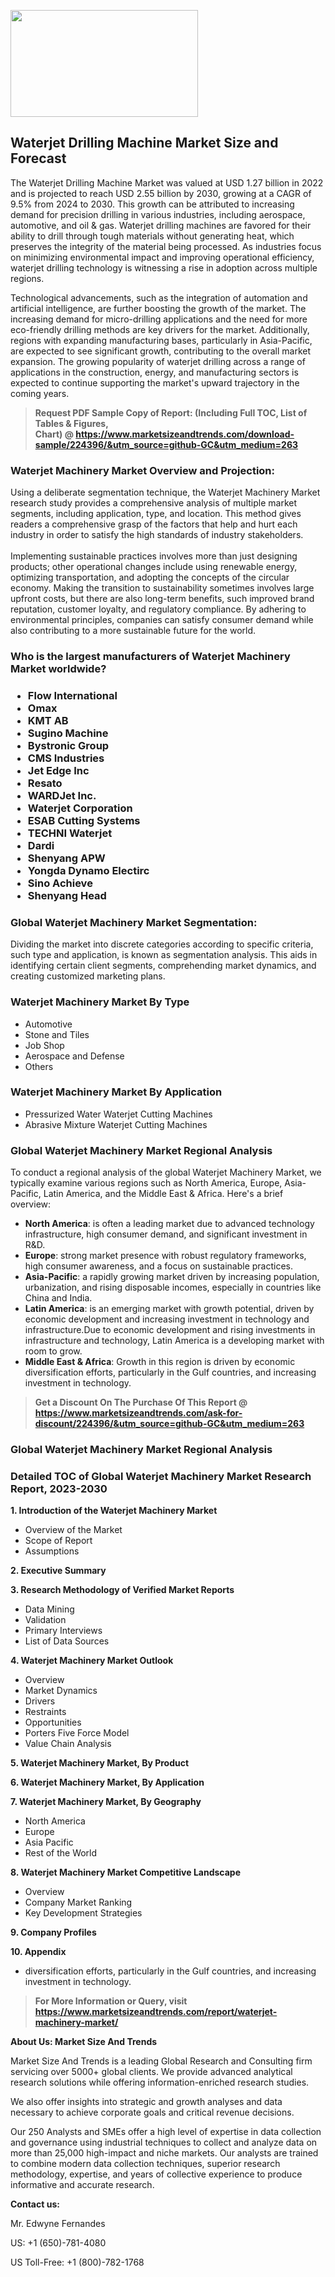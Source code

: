 <p><img class="alignnone size-medium wp-image-20088" src="https://ffe5etoiles.com/wp-content/uploads/2024/12/MST1-300x171.png" alt="" width="300" height="171" /></p><h2>Waterjet Drilling Machine Market Size and Forecast</h2><p>The Waterjet Drilling Machine Market was valued at USD 1.27 billion in 2022 and is projected to reach USD 2.55 billion by 2030, growing at a CAGR of 9.5% from 2024 to 2030. This growth can be attributed to increasing demand for precision drilling in various industries, including aerospace, automotive, and oil & gas. Waterjet drilling machines are favored for their ability to drill through tough materials without generating heat, which preserves the integrity of the material being processed. As industries focus on minimizing environmental impact and improving operational efficiency, waterjet drilling technology is witnessing a rise in adoption across multiple regions.</p><p>Technological advancements, such as the integration of automation and artificial intelligence, are further boosting the growth of the market. The increasing demand for micro-drilling applications and the need for more eco-friendly drilling methods are key drivers for the market. Additionally, regions with expanding manufacturing bases, particularly in Asia-Pacific, are expected to see significant growth, contributing to the overall market expansion. The growing popularity of waterjet drilling across a range of applications in the construction, energy, and manufacturing sectors is expected to continue supporting the market's upward trajectory in the coming years.</p></p><blockquote id="" class=""><strong>Request PDF Sample Copy of Report: (Including Full TOC, List of Tables &amp; Figures, Chart)&nbsp;@&nbsp;<strong><a href="https://www.marketsizeandtrends.com/download-sample/224396/&utm_source=github-GC&utm_medium=263" target="_blank">https://www.marketsizeandtrends.com/download-sample/224396/&utm_source=github-GC&utm_medium=263</a></strong></strong></blockquote><h3 id="" class="">Waterjet Machinery Market&nbsp;Overview and Projection:</h3><p id="" class="">Using a deliberate segmentation technique, the Waterjet Machinery Market research study provides a comprehensive analysis of multiple market segments, including application, type, and location. This method gives readers a comprehensive grasp of the factors that help and hurt each industry in order to satisfy the high standards of industry stakeholders. <br /> <br />Implementing sustainable practices involves more than just designing products; other operational changes include using renewable energy, optimizing transportation, and adopting the concepts of the circular economy. Making the transition to sustainability sometimes involves large upfront costs, but there are also long-term benefits, such improved brand reputation, customer loyalty, and regulatory compliance. By adhering to environmental principles, companies can satisfy consumer demand while also contributing to a more sustainable future for the world.</p><h3 id="" class="">Who is the largest manufacturers of&nbsp;Waterjet Machinery Market worldwide?</h3><h3 class=""><p><ul><li>Flow International </li><li> Omax </li><li> KMT AB </li><li> Sugino Machine </li><li> Bystronic Group </li><li> CMS Industries </li><li> Jet Edge Inc </li><li> Resato </li><li> WARDJet Inc. </li><li> Waterjet Corporation </li><li> ESAB Cutting Systems </li><li> TECHNI Waterjet </li><li> Dardi </li><li> Shenyang APW </li><li> Yongda Dynamo Electirc </li><li> Sino Achieve </li><li> Shenyang Head</li></ul></p></h3><h3 id="" class="">Global&nbsp;Waterjet Machinery Market Segmentation:</h3><p id="" class="">Dividing the market into discrete categories according to specific criteria, such type and application, is known as segmentation analysis. This aids in identifying certain client segments, comprehending market dynamics, and creating customized marketing plans.</p><h3 id="" class="">Waterjet Machinery Market&nbsp;By Type</h3><p><p><ul><li>Automotive</li><li> Stone and Tiles</li><li> Job Shop</li><li> Aerospace and Defense</li><li> Others</p></li></ul></p></p><h3 id="" class="">Waterjet Machinery Market&nbsp;By Application</h3><p class=""><p><ul><li>Pressurized Water Waterjet Cutting Machines</li><li> Abrasive Mixture Waterjet Cutting Machines</li></ul></p></p><h3 id="" class="">Global Waterjet Machinery Market Regional Analysis</h3><p id="" class="">To conduct a regional analysis of the global Waterjet Machinery Market, we typically examine various regions such as North America, Europe, Asia-Pacific, Latin America, and the Middle East &amp; Africa. Here's a brief overview:</p><ul><li><strong>North America</strong>: is often a leading market due to advanced technology infrastructure, high consumer demand, and significant investment in R&amp;D.</li><li><strong>Europe</strong>: strong market presence with robust regulatory frameworks, high consumer awareness, and a focus on sustainable practices.</li><li><strong>Asia-Pacific</strong>: a rapidly growing market driven by increasing population, urbanization, and rising disposable incomes, especially in countries like China and India.</li><li><strong>Latin America</strong>: is an emerging market with growth potential, driven by economic development and increasing investment in technology and infrastructure.Due to economic development and rising investments in infrastructure and technology, Latin America is a developing market with room to grow.</li><li><strong>Middle East &amp; Africa</strong>: Growth in this region is driven by economic diversification efforts, particularly in the Gulf countries, and increasing investment in technology.</li></ul><blockquote id="" class=""><strong>Get a Discount On The Purchase Of This Report @ <strong><a href="https://www.marketsizeandtrends.com/ask-for-discount/224396/&utm_source=github-GC&utm_medium=263" target="_blank">https://www.marketsizeandtrends.com/ask-for-discount/224396/&utm_source=github-GC&utm_medium=263</a></strong></strong></blockquote><h3 id="" class="">Global Waterjet Machinery Market Regional Analysis</h3><h3 id="" class="">Detailed TOC of Global Waterjet Machinery Market Research Report, 2023-2030</h3><p id="" class=""><strong>1. Introduction of the Waterjet Machinery Market</strong></p><ul><li>Overview of the Market</li><li>Scope of Report</li><li>Assumptions</li></ul><p id="" class=""><strong>2. Executive Summary</strong></p><p id="" class=""><strong>3. Research Methodology of Verified Market Reports</strong></p><ul><li>Data Mining</li><li>Validation</li><li>Primary Interviews</li><li>List of Data Sources</li></ul><p id="" class=""><strong>4. Waterjet Machinery Market Outlook</strong></p><ul><li>Overview</li><li>Market Dynamics</li><li>Drivers</li><li>Restraints</li><li>Opportunities</li><li>Porters Five Force Model</li><li>Value Chain Analysis</li></ul><p id="" class=""><strong>5. Waterjet Machinery Market, By Product</strong></p><p id="" class=""><strong>6. Waterjet Machinery Market, By Application</strong></p><p id="" class=""><strong>7. Waterjet Machinery Market, By Geography</strong></p><ul><li>North America</li><li>Europe</li><li>Asia Pacific</li><li>Rest of the World</li></ul><p id="" class=""><strong>8. Waterjet Machinery Market Competitive Landscape</strong></p><ul><li>Overview</li><li>Company Market Ranking</li><li>Key Development Strategies</li></ul><p id="" class=""><strong>9. Company Profiles</strong></p><p id="" class=""><strong>10. Appendix</strong></p><ul><li>diversification efforts, particularly in the Gulf countries, and increasing investment in technology.</li></ul><blockquote id="" class=""><strong>For More Information or Query, visit <strong><strong><a href="https://www.marketsizeandtrends.com/report/waterjet-machinery-market/" target="_blank">https://www.marketsizeandtrends.com/report/waterjet-machinery-market/</a></strong></strong></strong></blockquote><p id="" class=""><strong>About Us: Market Size And Trends</strong></p><p id="" class="">Market Size And Trends is a leading Global Research and Consulting firm servicing over 5000+ global clients. We provide advanced analytical research solutions while offering information-enriched research studies.</p><p id="" class="">We also offer insights into strategic and growth analyses and data necessary to achieve corporate goals and critical revenue decisions.</p><p id="" class="">Our 250 Analysts and SMEs offer a high level of expertise in data collection and governance using industrial techniques to collect and analyze data on more than 25,000 high-impact and niche markets. Our analysts are trained to combine modern data collection techniques, superior research methodology, expertise, and years of collective experience to produce informative and accurate research.</p><p id="" class=""><strong>Contact us:</strong></p><p id="" class="">Mr. Edwyne Fernandes</p><p id="" class="">US: +1 (650)-781-4080</p><p id="" class="">US Toll-Free: +1 (800)-782-1768</p>
